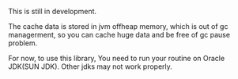 This is still in development.


The cache data is stored in jvm offheap memory, which is out of gc managerment, so you can cache huge data and be free of gc pause problem.


For now, to use this library, You need to run your routine on Oracle JDK(SUN JDK). Other jdks may not work properly.
